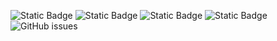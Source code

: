 ![Static Badge](https://img.shields.io/badge/blacklists-60-000000) ![Static Badge](https://img.shields.io/badge/blacklisted-3047410-cc0000) ![Static Badge](https://img.shields.io/badge/whitelisted-2242-00CC00) ![Static Badge](https://img.shields.io/badge/streaming_blacklist-28106-000000) ![GitHub issues](https://img.shields.io/github/issues/fabriziosalmi/blacklists)
